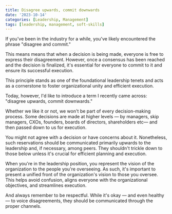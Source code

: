 ```yaml
---
title: Disagree upwards, commit downwards
date: '2023-10-14'
categories: [Leadership, Management]
tags: [leadership, management, soft-skills]
---
```


If you've been in the industry for a while, you've likely encountered the phrase "disagree and commit."

This means means that when a decision is being made, everyone is free to express their disagreement. However, once a consensus has been reached and the decision is finalized, it's essential for everyone to commit to it and ensure its successful execution.

This principle stands as one of the foundational leadership tenets and acts as a cornerstone to foster organizational unity and efficient execution.

Today, however, I'd like to introduce a term I recently came across: "disagree upwards, commit downwards."

Whether we like it or not, we won't be part of every decision-making process. Some decisions are made at higher levels — by managers, skip managers, CXOs, founders, boards of directors, shareholders etc— and then passed down to us for execution.

You might not agree with a decision or have concerns about it. Nonetheless, such reservations should be communicated primarily upwards to the leadership and, if necessary, among peers. They shouldn't trickle down to those below unless it's crucial for efficient planning and execution.

When you're in the leadership position, you represent the vision of the organization to the people you're overseeing. As such, it's important to present a unified front of the organization's vision to those you oversee. This helps avoid confusion, aligns everyone with the organizational objectives, and streamlines execution.

And always remember to be respectful. While it's okay — and even healthy — to voice disagreements, they should be communicated through the proper channels.
